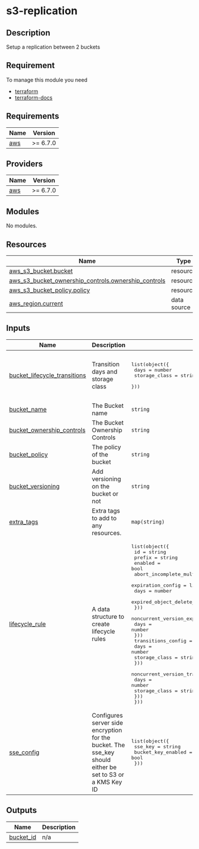 # s3-replication

## Description 

Setup a replication between 2 buckets 

## Requirement

To manage this module you need 
  - [terraform](https://www.terraform.io)
  - [terraform-docs](https://github.com/terraform-docs/terraform-docs)

<!-- BEGIN_TF_DOCS -->
## Requirements

| Name | Version |
|------|---------|
| <a name="requirement_aws"></a> [aws](#requirement\_aws) | >= 6.7.0 |

## Providers

| Name | Version |
|------|---------|
| <a name="provider_aws"></a> [aws](#provider\_aws) | >= 6.7.0 |

## Modules

No modules.

## Resources

| Name | Type |
|------|------|
| [aws_s3_bucket.bucket](https://registry.terraform.io/providers/hashicorp/aws/latest/docs/resources/s3_bucket) | resource |
| [aws_s3_bucket_ownership_controls.ownership_controls](https://registry.terraform.io/providers/hashicorp/aws/latest/docs/resources/s3_bucket_ownership_controls) | resource |
| [aws_s3_bucket_policy.policy](https://registry.terraform.io/providers/hashicorp/aws/latest/docs/resources/s3_bucket_policy) | resource |
| [aws_region.current](https://registry.terraform.io/providers/hashicorp/aws/latest/docs/data-sources/region) | data source |

## Inputs

| Name | Description | Type | Default | Required |
|------|-------------|------|---------|:--------:|
| <a name="input_bucket_lifecycle_transitions"></a> [bucket\_lifecycle\_transitions](#input\_bucket\_lifecycle\_transitions) | Transition days and storage class | <pre>list(object({<br>    days          = number<br>    storage_class = string<br>  }))</pre> | <pre>[<br>  {<br>    "days": 0,<br>    "storage_class": "PLEASE DEFINE ME"<br>  }<br>]</pre> | no |
| <a name="input_bucket_name"></a> [bucket\_name](#input\_bucket\_name) | The Bucket name | `string` | n/a | yes |
| <a name="input_bucket_ownership_controls"></a> [bucket\_ownership\_controls](#input\_bucket\_ownership\_controls) | The Bucket Ownership Controls | `string` | `"BucketOwnerEnforced"` | no |
| <a name="input_bucket_policy"></a> [bucket\_policy](#input\_bucket\_policy) | The policy of the bucket | `string` | `""` | no |
| <a name="input_bucket_versioning"></a> [bucket\_versioning](#input\_bucket\_versioning) | Add versioning on the bucket or not | `string` | `"false"` | no |
| <a name="input_extra_tags"></a> [extra\_tags](#input\_extra\_tags) | Extra tags to add to any resources. | `map(string)` | `{}` | no |
| <a name="input_lifecycle_rule"></a> [lifecycle\_rule](#input\_lifecycle\_rule) | A data structure to create lifecycle rules | <pre>list(object({<br>    id                                     = string<br>    prefix                                 = string<br>    enabled                                = bool<br>    abort_incomplete_multipart_upload_days = number<br>    expiration_config = list(object({<br>      days                         = number<br>      expired_object_delete_marker = bool<br>    }))<br>    noncurrent_version_expiration_config = list(object({<br>      days = number<br>    }))<br>    transitions_config = list(object({<br>      days          = number<br>      storage_class = string<br>    }))<br>    noncurrent_version_transitions_config = list(object({<br>      days          = number<br>      storage_class = string<br>    }))<br>  }))</pre> | `[]` | no |
| <a name="input_sse_config"></a> [sse\_config](#input\_sse\_config) | Configures server side encryption for the bucket.  The sse\_key should either be set to S3 or a KMS Key ID | <pre>list(object({<br>    sse_key            = string<br>    bucket_key_enabled = bool<br>  }))</pre> | `[]` | no |

## Outputs

| Name | Description |
|------|-------------|
| <a name="output_bucket_id"></a> [bucket\_id](#output\_bucket\_id) | n/a |
<!-- END_TF_DOCS -->